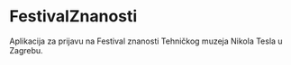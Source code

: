 # FestivalZnanosti
Aplikacija za prijavu na Festival znanosti Tehničkog muzeja Nikola Tesla u Zagrebu.
